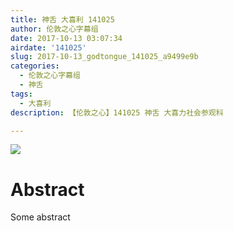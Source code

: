 ```yaml
---
title: 神舌 大喜利 141025
author: 伦敦之心字幕组
date: 2017-10-13 03:07:34
airdate: '141025'
slug: 2017-10-13_godtongue_141025_a9499e9b
categories:
  - 伦敦之心字幕组
  - 神舌
tags:
  - 大喜利
description: 【伦敦之心】141025 神舌 大喜力社会参观科

---
```

![](/img/gakki.jpg)
# Abstract
Some abstract
